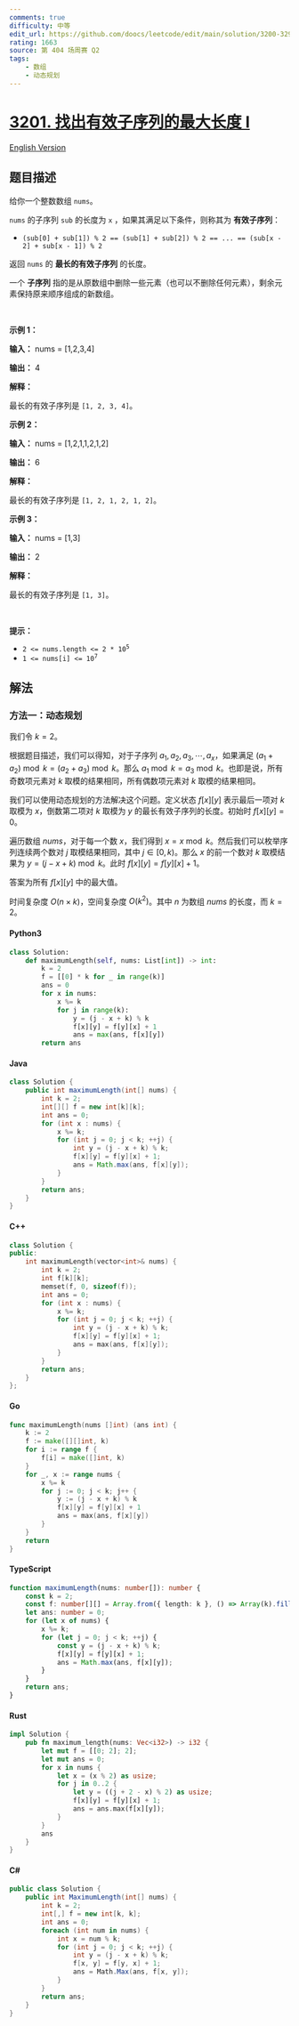 ```yaml
---
comments: true
difficulty: 中等
edit_url: https://github.com/doocs/leetcode/edit/main/solution/3200-3299/3201.Find%20the%20Maximum%20Length%20of%20Valid%20Subsequence%20I/README.md
rating: 1663
source: 第 404 场周赛 Q2
tags:
    - 数组
    - 动态规划
---
```


<!-- problem:start -->

# [3201. 找出有效子序列的最大长度 I](https://leetcode.cn/problems/find-the-maximum-length-of-valid-subsequence-i)

[English Version](/solution/3200-3299/3201.Find%20the%20Maximum%20Length%20of%20Valid%20Subsequence%20I/README_EN.md)

## 题目描述

<!-- description:start -->

<p>给你一个整数数组 <code>nums</code>。</p>

<p><code>nums</code> 的子序列 <code>sub</code> 的长度为 <code>x</code> ，如果其满足以下条件，则称其为 <strong>有效子序列</strong>：</p>

<ul>
	<li><code>(sub[0] + sub[1]) % 2 == (sub[1] + sub[2]) % 2 == ... == (sub[x - 2] + sub[x - 1]) % 2</code></li>
</ul>

<p>返回 <code>nums</code> 的 <strong>最长的有效子序列</strong> 的长度。</p>

<p>一个&nbsp;<strong>子序列</strong>&nbsp;指的是从原数组中删除一些元素（也可以不删除任何元素），剩余元素保持原来顺序组成的新数组。</p>

<p>&nbsp;</p>

<p><strong class="example">示例 1：</strong></p>

<div class="example-block">
<p><strong>输入：</strong> <span class="example-io">nums = [1,2,3,4]</span></p>

<p><strong>输出：</strong> <span class="example-io">4</span></p>

<p><strong>解释：</strong></p>

<p>最长的有效子序列是 <code>[1, 2, 3, 4]</code>。</p>
</div>

<p><strong class="example">示例 2：</strong></p>

<div class="example-block">
<p><strong>输入：</strong> <span class="example-io">nums = [1,2,1,1,2,1,2]</span></p>

<p><strong>输出：</strong> 6</p>

<p><strong>解释：</strong></p>

<p>最长的有效子序列是 <code>[1, 2, 1, 2, 1, 2]</code>。</p>
</div>

<p><strong class="example">示例 3：</strong></p>

<div class="example-block">
<p><strong>输入：</strong> <span class="example-io">nums = [1,3]</span></p>

<p><strong>输出：</strong> <span class="example-io">2</span></p>

<p><strong>解释：</strong></p>

<p>最长的有效子序列是 <code>[1, 3]</code>。</p>
</div>

<p>&nbsp;</p>

<p><strong>提示：</strong></p>

<ul>
	<li><code>2 &lt;= nums.length &lt;= 2 * 10<sup>5</sup></code></li>
	<li><code>1 &lt;= nums[i] &lt;= 10<sup>7</sup></code></li>
</ul>

<!-- description:end -->

## 解法

<!-- solution:start -->

### 方法一：动态规划

我们令 $k = 2$。

根据题目描述，我们可以得知，对于子序列 $a_1, a_2, a_3, \cdots, a_x$，如果满足 $(a_1 + a_2) \bmod k = (a_2 + a_3) \bmod k$。那么 $a_1 \bmod k = a_3 \bmod k$。也即是说，所有奇数项元素对 $k$ 取模的结果相同，所有偶数项元素对 $k$ 取模的结果相同。

我们可以使用动态规划的方法解决这个问题。定义状态 $f[x][y]$ 表示最后一项对 $k$ 取模为 $x$，倒数第二项对 $k$ 取模为 $y$ 的最长有效子序列的长度。初始时 $f[x][y] = 0$。

遍历数组 $nums$，对于每一个数 $x$，我们得到 $x = x \bmod k$。然后我们可以枚举序列连续两个数对 $j$ 取模结果相同，其中 $j \in [0, k)$。那么 $x$ 的前一个数对 $k$ 取模结果为 $y = (j - x + k) \bmod k$。此时 $f[x][y] = f[y][x] + 1$。

答案为所有 $f[x][y]$ 中的最大值。

时间复杂度 $O(n \times k)$，空间复杂度 $O(k^2)$。其中 $n$ 为数组 $\textit{nums}$ 的长度，而 $k=2$。

<!-- tabs:start -->

#### Python3

```python
class Solution:
    def maximumLength(self, nums: List[int]) -> int:
        k = 2
        f = [[0] * k for _ in range(k)]
        ans = 0
        for x in nums:
            x %= k
            for j in range(k):
                y = (j - x + k) % k
                f[x][y] = f[y][x] + 1
                ans = max(ans, f[x][y])
        return ans
```

#### Java

```java
class Solution {
    public int maximumLength(int[] nums) {
        int k = 2;
        int[][] f = new int[k][k];
        int ans = 0;
        for (int x : nums) {
            x %= k;
            for (int j = 0; j < k; ++j) {
                int y = (j - x + k) % k;
                f[x][y] = f[y][x] + 1;
                ans = Math.max(ans, f[x][y]);
            }
        }
        return ans;
    }
}
```

#### C++

```cpp
class Solution {
public:
    int maximumLength(vector<int>& nums) {
        int k = 2;
        int f[k][k];
        memset(f, 0, sizeof(f));
        int ans = 0;
        for (int x : nums) {
            x %= k;
            for (int j = 0; j < k; ++j) {
                int y = (j - x + k) % k;
                f[x][y] = f[y][x] + 1;
                ans = max(ans, f[x][y]);
            }
        }
        return ans;
    }
};
```

#### Go

```go
func maximumLength(nums []int) (ans int) {
	k := 2
	f := make([][]int, k)
	for i := range f {
		f[i] = make([]int, k)
	}
	for _, x := range nums {
		x %= k
		for j := 0; j < k; j++ {
			y := (j - x + k) % k
			f[x][y] = f[y][x] + 1
			ans = max(ans, f[x][y])
		}
	}
	return
}
```

#### TypeScript

```ts
function maximumLength(nums: number[]): number {
    const k = 2;
    const f: number[][] = Array.from({ length: k }, () => Array(k).fill(0));
    let ans: number = 0;
    for (let x of nums) {
        x %= k;
        for (let j = 0; j < k; ++j) {
            const y = (j - x + k) % k;
            f[x][y] = f[y][x] + 1;
            ans = Math.max(ans, f[x][y]);
        }
    }
    return ans;
}
```

#### Rust

```rust
impl Solution {
    pub fn maximum_length(nums: Vec<i32>) -> i32 {
        let mut f = [[0; 2]; 2];
        let mut ans = 0;
        for x in nums {
            let x = (x % 2) as usize;
            for j in 0..2 {
                let y = ((j + 2 - x) % 2) as usize;
                f[x][y] = f[y][x] + 1;
                ans = ans.max(f[x][y]);
            }
        }
        ans
    }
}
```

#### C#

```cs
public class Solution {
    public int MaximumLength(int[] nums) {
        int k = 2;
        int[,] f = new int[k, k];
        int ans = 0;
        foreach (int num in nums) {
            int x = num % k;
            for (int j = 0; j < k; ++j) {
                int y = (j - x + k) % k;
                f[x, y] = f[y, x] + 1;
                ans = Math.Max(ans, f[x, y]);
            }
        }
        return ans;
    }
}
```

<!-- tabs:end -->

<!-- solution:end -->

<!-- problem:end -->
